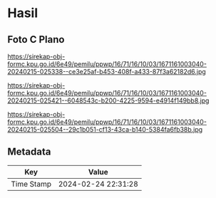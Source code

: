 # Hasil

## Foto C Plano

https://sirekap-obj-formc.kpu.go.id/6e49/pemilu/ppwp/16/71/16/10/03/1671161003040-20240215-025338--ce3e25af-b453-408f-a433-87f3a62182d6.jpg

https://sirekap-obj-formc.kpu.go.id/6e49/pemilu/ppwp/16/71/16/10/03/1671161003040-20240215-025421--6048543c-b200-4225-9594-e4914f149bb8.jpg

https://sirekap-obj-formc.kpu.go.id/6e49/pemilu/ppwp/16/71/16/10/03/1671161003040-20240215-025504--29c1b051-cf13-43ca-b140-5384fa6fb38b.jpg


## Metadata

| Key        | Value               |
| ---------- | ------------------- |
| Time Stamp | 2024-02-24 22:31:28 |



